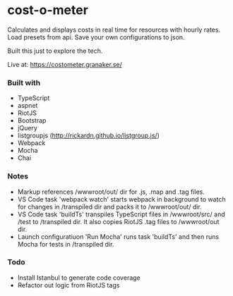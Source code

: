 # cost-o-meter
Calculates and displays costs in real time for resources with hourly rates.
Load presets from api. Save your own configurations to json.

Built this just to explore the tech.

Live at: https://costometer.granaker.se/

### Built with
- TypeScript
- aspnet
- RiotJS
- Bootstrap
- jQuery
- listgroupjs (http://rickardn.github.io/listgroup.js/)
- Webpack
- Mocha
- Chai

### Notes
- Markup references /wwwroot/out/ dir for .js, .map and .tag files.
- VS Code task 'webpack watch' starts webpack in background to watch for changes in /transpiled dir and packs it to /wwwroot/out/ dir.
- VS Code task 'buildTs' transpiles TypeScript files in /wwwroot/src/ and /test to /transpiled dir. It also copies RiotJS .tag files to /wwwroot/out dir.
- Launch configuratiuon 'Run Mocha' runs task 'buildTs' and then runs Mocha for tests in /transpiled dir.

### Todo
- Install Istanbul to generate code coverage
- Refactor out logic from RiotJS tags

